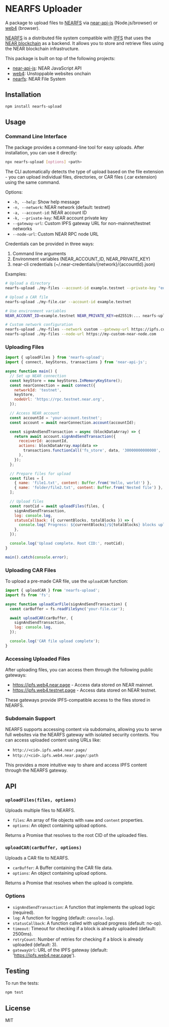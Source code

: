 # NEARFS Uploader

A package to upload files to [NEARFS](https://github.com/vgrichina/nearfs) via [near-api-js](https://github.com/near/near-api-js) (Node.js/browser) or [web4](https://github.com/vgrichina/web4) (browser).

[NEARFS](https://github.com/vgrichina/nearfs) is a distributed file system compatible with [IPFS](https://ipfs.io/) that uses the [NEAR blockchain](https://near.org/) as a backend. It allows you to store and retrieve files using the NEAR blockchain infrastructure.

This package is built on top of the following projects:
- [near-api-js](https://github.com/near/near-api-js): NEAR JavaScript API
- [web4](https://github.com/vgrichina/web4): Unstoppable websites onchain
- [nearfs](https://github.com/vgrichina/nearfs): NEAR File System

## Installation

```bash
npm install nearfs-upload
```

## Usage

### Command Line Interface

The package provides a command-line tool for easy uploads. After installation, you can use it directly:

```bash
npx nearfs-upload [options] <path>
```

The CLI automatically detects the type of upload based on the file extension - you can upload individual files, directories, or CAR files (.car extension) using the same command.

Options:
- `-h, --help`: Show help message
- `-n, --network`: NEAR network (default: testnet)
- `-a, --account-id`: NEAR account ID
- `-k, --private-key`: NEAR account private key
- `--gateway-url`: Custom IPFS gateway URL for non-mainnet/testnet networks
- `--node-url`: Custom NEAR RPC node URL

Credentials can be provided in three ways:
1. Command line arguments
2. Environment variables (NEAR_ACCOUNT_ID, NEAR_PRIVATE_KEY)
3. near-cli credentials (~/.near-credentials/{network}/{accountId}.json)

Examples:

```bash
# Upload a directory
nearfs-upload ./my-files --account-id example.testnet --private-key "ed25519:..."

# Upload a CAR file
nearfs-upload ./my-file.car --account-id example.testnet

# Use environment variables
NEAR_ACCOUNT_ID=example.testnet NEAR_PRIVATE_KEY=ed25519:... nearfs-upload ./my-files

# Custom network configuration
nearfs-upload ./my-files --network custom --gateway-url https://ipfs.custom.example.com
nearfs-upload ./my-files --node-url https://my-custom-near-node.com
```


### Uploading Files

```javascript
import { uploadFiles } from 'nearfs-upload';
import { connect, keyStores, transactions } from 'near-api-js';

async function main() {
  // Set up NEAR connection
  const keyStore = new keyStores.InMemoryKeyStore();
  const nearConnection = await connect({
    networkId: 'testnet',
    keyStore,
    nodeUrl: 'https://rpc.testnet.near.org',
  });

  // Access NEAR account
  const accountId = 'your-account.testnet';
  const account = await nearConnection.account(accountId);

  const signAndSendTransaction = async (blockDataArray) => {
    return await account.signAndSendTransaction({
      receiverId: accountId,
      actions: blockDataArray.map(data => 
        transactions.functionCall('fs_store', data, '30000000000000', '0')
      ),
    });
  };

  // Prepare files for upload
  const files = [
    { name: 'file1.txt', content: Buffer.from('Hello, world!') },
    { name: 'folder/file2.txt', content: Buffer.from('Nested file') },
  ];

  // Upload files
  const rootCid = await uploadFiles(files, {
    signAndSendTransaction,
    log: console.log,
    statusCallback: ({ currentBlocks, totalBlocks }) => {
      console.log(`Progress: ${currentBlocks}/${totalBlocks} blocks uploaded`);
    },
  });

  console.log('Upload complete. Root CID:', rootCid);
}

main().catch(console.error);
```

### Uploading CAR Files

To upload a pre-made CAR file, use the `uploadCAR` function:

```javascript
import { uploadCAR } from 'nearfs-upload';
import fs from 'fs';

async function uploadCarFile(signAndSendTransaction) {
  const carBuffer = fs.readFileSync('your-file.car');

  await uploadCAR(carBuffer, {
    signAndSendTransaction,
    log: console.log,
  });

  console.log('CAR file upload complete');
}
```

### Accessing Uploaded Files

After uploading files, you can access them through the following public gateways:

- https://ipfs.web4.near.page - Access data stored on NEAR mainnet.
- https://ipfs.web4.testnet.page - Access data stored on NEAR testnet.

These gateways provide IPFS-compatible access to the files stored in NEARFS.

### Subdomain Support

NEARFS supports accessing content via subdomains, allowing you to serve full websites via the NEARFS gateway with isolated security contexts. You can access uploaded content using URLs like:

- `http://<cid>.ipfs.web4.near.page/`
- `http://<cid>.ipfs.web4.near.page/:path`

This provides a more intuitive way to share and access IPFS content through the NEARFS gateway.

## API

### `uploadFiles(files, options)`

Uploads multiple files to NEARFS.

- `files`: An array of file objects with `name` and `content` properties.
- `options`: An object containing upload options.

Returns a Promise that resolves to the root CID of the uploaded files.

### `uploadCAR(carBuffer, options)`

Uploads a CAR file to NEARFS.

- `carBuffer`: A Buffer containing the CAR file data.
- `options`: An object containing upload options.

Returns a Promise that resolves when the upload is complete.

### Options

- `signAndSendTransaction`: A function that implements the upload logic (required).
- `log`: A function for logging (default: `console.log`).
- `statusCallback`: A function called with upload progress (default: no-op).
- `timeout`: Timeout for checking if a block is already uploaded (default: 2500ms).
- `retryCount`: Number of retries for checking if a block is already uploaded (default: 3).
- `gatewayUrl`: URL of the IPFS gateway (default: 'https://ipfs.web4.near.page').

## Testing

To run the tests:

```bash
npm test
```

## License

MIT
